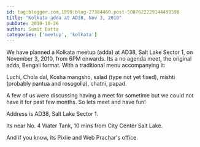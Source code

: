 ```yaml
---
id: tag:blogger.com,1999:blog-27384460.post-5087622229144498598
title: "Kolkata adda at AD38, Nov 3, 2010"
pubDate: 2010-10-26
author: Sumit Datta
categories: ['meetup', 'kolkata']
---
```


We have planned a Kolkata meetup (adda) at AD38, Salt Lake Sector 1, on November 3, 2010, from 6PM onwards. Its a no agenda meet, the original adda, Bengali format. With a traditional menu accompanying it:  

Luchi, Chola dal, Kosha mangsho, salad (type not yet fixed), mishti (probably pantua and rosogolla), chatni, papad.  

A few of us were discussing having a meet for sometime but we could not have it for past few months. So lets meet and have fun!  

Address is AD38, Salt Lake Sector 1.  

Its near No. 4 Water Tank, 10 mins from City Center Salt Lake.  

And if you know, its Pixlie and Web Prachar's office.